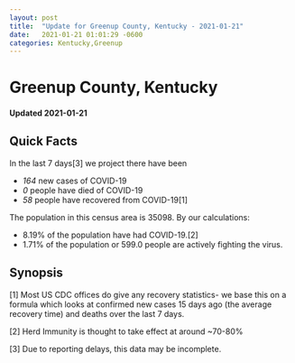 ```yaml
---
layout: post
title:  "Update for Greenup County, Kentucky - 2021-01-21"
date:   2021-01-21 01:01:29 -0600
categories: Kentucky,Greenup
---
```


# Greenup County, Kentucky
#### Updated 2021-01-21

## Quick Facts

In the last 7 days[3] we project there have been
- *164* new cases of COVID-19
- *0* people have died of COVID-19
- *58* people have recovered from COVID-19[1]

The population in this census area is 35098. By our calculations:
- 8.19% of the population have had COVID-19.[2]
- 1.71% of the population or 599.0 people are actively fighting the virus.

## Synopsis




[1] Most US CDC offices do give any recovery statistics- we base this on a formula which looks at confirmed new cases
15 days ago (the average recovery time) and deaths over the last 7 days.

[2] Herd Immunity is thought to take effect at around ~70-80%

[3] Due to reporting delays, this data may be incomplete.
 
    